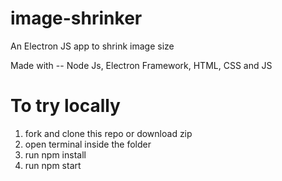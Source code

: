 # image-shrinker
An Electron JS app to shrink image size 

Made with -- Node Js, Electron Framework, HTML, CSS and JS 
# To try locally 
1. fork and clone this repo or download zip
2. open terminal inside the folder
3. run npm install
4. run npm start
